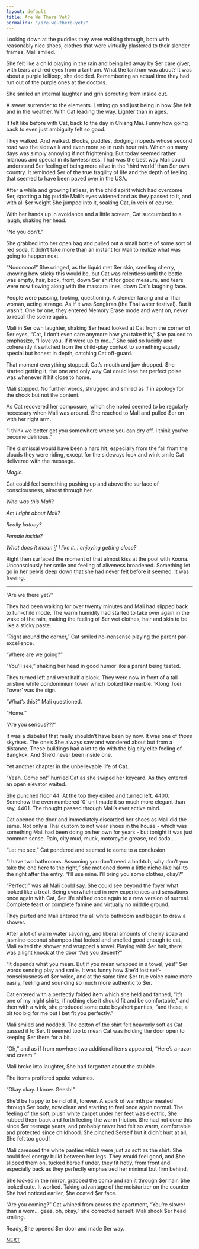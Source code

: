 ```yaml
---
layout: default
title: Are We There Yet?
permalink: "/are-we-there-yet/"
---
```

<!-- wp:paragraph -->

Looking down at the puddles they were walking through, both with reasonably nice shoes, clothes that were virtually plastered to their slender frames, Mali smiled.&nbsp;

<!-- /wp:paragraph -->

<!-- wp:paragraph -->

$he felt like a child playing in the rain and being led away by $er care giver, with tears and red eyes from a tantrum. What the tantrum was about? It was about a purple lollipop, she decided. Remembering an actual time they had run out of the purple ones at the doctors.&nbsp;

<!-- /wp:paragraph -->

<!-- wp:paragraph -->

$he smiled an internal laughter and grin sprouting from inside out.&nbsp;

<!-- /wp:paragraph -->

<!-- wp:paragraph -->

A sweet surrender to the elements. Letting go and just being in how $he felt and in the weather. With Cat leading the way. Lighter than in ages.&nbsp;

<!-- /wp:paragraph -->

<!-- wp:paragraph -->

It felt like before with Cat, back to the day in Chiang Mai. Funny how going back to even just ambiguity felt so good.&nbsp;

<!-- /wp:paragraph -->

<!-- wp:paragraph -->

They walked. And walked. Blocks, puddles, dodging mopeds whose second road was the sidewalk and even more so in rush hour rain. Which on many days was simply annoying if not frightening. But today seemed rather hilarious and special in its lawlessness. That was the best way Mali could understand $er feeling of being more alive in the ‘third world’ than $er own country. It reminded $er of the true fragility of life and the depth of feeling that seemed to have been paved over in the USA.

<!-- /wp:paragraph -->

<!-- wp:paragraph -->

After a while and growing listless, in the child spirit which had overcome $er, spotting a big puddle Mali’s eyes widened and as they passed to it, and with all $er weight $he jumped into it, soaking Cat, in vein of course.&nbsp;

<!-- /wp:paragraph -->

<!-- wp:paragraph -->

With her hands up in avoidance and a little scream, Cat succumbed to a laugh, shaking her head.&nbsp;

<!-- /wp:paragraph -->

<!-- wp:paragraph -->

“No you don’t.”&nbsp;

<!-- /wp:paragraph -->

<!-- wp:paragraph -->

She grabbed into her open bag and pulled out a small bottle of some sort of red soda. It didn’t take more than an instant for Mali to realize what was going to happen next.

<!-- /wp:paragraph -->

<!-- wp:paragraph -->

“Nooooooo!” $he cringed, as the liquid met $er skin, smelling cherry, knowing how sticky this would be, but Cat was relentless until the bottle was empty, hair, back, front, down $er shirt for good measure, and tears were now flowing along with the mascara lines, down Cat’s laughing face.&nbsp;

<!-- /wp:paragraph -->

<!-- wp:paragraph -->

People were passing, looking, questioning. A slender farang and a Thai woman, acting strange. As if it was Songkran (the Thai water festival). But it wasn’t. One by one, they entered Memory Erase mode and went on, never to recall the scene again.

<!-- /wp:paragraph -->

<!-- wp:paragraph -->

Mali in $er own laughter, shaking $er head looked at Cat from the corner of $er eyes, “Cat, I don’t even care anymore how you take this,” $he paused to emphasize, “I love you. If it were up to me…” She said so lucidly and coherently it switched from the child-play context to something equally special but honest in depth, catching Cat off-guard.

<!-- /wp:paragraph -->

<!-- wp:paragraph -->

That moment everything stopped. Cat’s mouth and jaw dropped. $he started getting it, the one and only way Cat could lose her perfect poise was whenever it hit close to home.

<!-- /wp:paragraph -->

<!-- wp:paragraph -->

Mali stopped. No further words, shrugged and smiled as if in apology for the shock but not the content.&nbsp;

<!-- /wp:paragraph -->

<!-- wp:paragraph -->

As Cat recovered her composure, which she noted seemed to be regularly necessary when Mali was around. She reached to Mali and pulled $er on with her right arm.

<!-- /wp:paragraph -->

<!-- wp:paragraph -->

“I think we better get you somewhere where you can dry off. I think you’ve become delirious.”

<!-- /wp:paragraph -->

<!-- wp:paragraph -->

The dismissal would have been a hard hit, especially from the fall from the clouds they were riding, except for the sideways look and wink smile Cat delivered with the message.&nbsp;

<!-- /wp:paragraph -->

<!-- wp:paragraph -->

_Magic._

<!-- /wp:paragraph -->

<!-- wp:paragraph -->

Cat could feel something pushing up and above the surface of consciousness, almost through her.&nbsp;

<!-- /wp:paragraph -->

<!-- wp:paragraph -->

_Who was this Mali?&nbsp;_

<!-- /wp:paragraph -->

<!-- wp:paragraph -->

_Am I right about Mali?&nbsp;_

<!-- /wp:paragraph -->

<!-- wp:paragraph -->

_Really katoey?&nbsp;_

<!-- /wp:paragraph -->

<!-- wp:paragraph -->

_Female inside?&nbsp;_

<!-- /wp:paragraph -->

<!-- wp:paragraph -->

_What does it mean if I like it… enjoying getting close?_

<!-- /wp:paragraph -->

<!-- wp:paragraph -->

Right then surfaced the moment of that almost kiss at the pool with Koona. Unconsciously her smile and feeling of aliveness broadened. Something let go in her pelvis deep down that she had never felt before it seemed. It was freeing.

<!-- /wp:paragraph -->

<!-- wp:separator -->

* * *
<!-- /wp:separator -->

<!-- wp:paragraph -->

“Are we there yet?”

<!-- /wp:paragraph -->

<!-- wp:paragraph -->

They had been walking for over twenty minutes and Mali had slipped back to fun-child mode. The warm humidity had started to take over again in the wake of the rain, making the feeling of $er wet clothes, hair and skin to be like a sticky paste.

<!-- /wp:paragraph -->

<!-- wp:paragraph -->

“Right around the corner,” Cat smiled no-nonsense playing the parent par-excellence.

<!-- /wp:paragraph -->

<!-- wp:paragraph -->

“Where are we going?”

<!-- /wp:paragraph -->

<!-- wp:paragraph -->

“You’ll see,” shaking her head in good humor like a parent being tested.

<!-- /wp:paragraph -->

<!-- wp:paragraph -->

They turned left and went half a block. They were now in front of a tall pristine white condominium tower which looked like marble. ‘Klong Toei Tower’ was the sign.&nbsp;

<!-- /wp:paragraph -->

<!-- wp:paragraph -->

“What’s this?” Mali questioned.

<!-- /wp:paragraph -->

<!-- wp:paragraph -->

“Home.”

<!-- /wp:paragraph -->

<!-- wp:paragraph -->

“Are you serious???”&nbsp;

<!-- /wp:paragraph -->

<!-- wp:paragraph -->

It was a disbelief that really shouldn’t have been by now. It was one of _those_ skyrises. The one’s $he always saw and wondered about but from a distance. These buildings had a lot to do with the big city elite feeling of Bangkok. And $he’d never been inside one.&nbsp;

<!-- /wp:paragraph -->

<!-- wp:paragraph -->

Yet another chapter in the unbelievable life of Cat.

<!-- /wp:paragraph -->

<!-- wp:paragraph -->

“Yeah. Come on!” hurried Cat as she swiped her keycard. As they entered an open elevator waited.

<!-- /wp:paragraph -->

<!-- wp:paragraph -->

She punched floor 44. At the top they exited and turned left. 4400. Somehow the even numbered ‘0’ unit made it so much more elegant than say, 4401. The thought passed through Mali’s ever active mind.

<!-- /wp:paragraph -->

<!-- wp:paragraph -->

Cat opened the door and immediately discarded her shoes as Mali did the same. Not only a Thai custom to not wear shoes in the house - which was something Mali had been doing on her own for years - but tonight it was just common sense. Rain, city mud, muck, motorcycle grease, red soda…

<!-- /wp:paragraph -->

<!-- wp:paragraph -->

“Let me see,” Cat pondered and seemed to come to a conclusion.&nbsp;

<!-- /wp:paragraph -->

<!-- wp:paragraph -->

“I have two bathrooms. Assuming you don’t need a bathtub, why don’t you take the one here to the right,” she motioned down a little niche-like hall to the right after the entry, “I’ll use mine. I’ll bring you some clothes, okay?”

<!-- /wp:paragraph -->

<!-- wp:paragraph -->

“Perfect!” was all Mali could say. $he could see beyond the foyer what looked like a treat. Being overwhelmed in new experiences and sensations once again with Cat, $er life shifted once again to a new version of surreal. Complete feast or complete famine and virtually no middle ground.

<!-- /wp:paragraph -->

<!-- wp:paragraph -->

They parted and Mali entered the all white bathroom and began to draw a shower.&nbsp;

<!-- /wp:paragraph -->

<!-- wp:paragraph -->

After a lot of warm water savoring, and liberal amounts of cherry soap and jasmine-coconut shampoo that looked and smelled good enough to eat, Mali exited the shower and wrapped a towel. Playing with $er hair, there was a light knock at the door “Are you decent?”

<!-- /wp:paragraph -->

<!-- wp:paragraph -->

“It depends what you mean. But if you mean wrapped in a towel, yes!” $er words sending play and smile. It was funny how $he’d lost self-consciousness of $er voice, and at the same time $er true voice came more easily, feeling and sounding so much more authentic to $er.

<!-- /wp:paragraph -->

<!-- wp:paragraph -->

Cat entered with a perfectly folded item which she held and fanned, “It’s one of my night shirts, if nothing else it should fit and be comfortable,” and then with a wink, she produced some cute boyshort panties, “and these, a bit too big for me but I bet fit you perfectly.”

<!-- /wp:paragraph -->

<!-- wp:paragraph -->

Mali smiled and nodded. The cotton of the shirt felt heavenly soft as Cat passed it to $er. It seemed too to mean Cat was holding the door open to keeping $er there for a bit.&nbsp;

<!-- /wp:paragraph -->

<!-- wp:paragraph -->

“Oh,” and as if from nowhere two additional items appeared, “Here’s a razor and cream.”

<!-- /wp:paragraph -->

<!-- wp:paragraph -->

Mali broke into laughter, $he had forgotten about the stubble.&nbsp;

<!-- /wp:paragraph -->

<!-- wp:paragraph -->

The items proffered spoke volumes.

<!-- /wp:paragraph -->

<!-- wp:paragraph -->

“Okay okay. I know. Geesh!”

<!-- /wp:paragraph -->

<!-- wp:paragraph -->

$he’d be happy to be rid of it, forever. A spark of warmth permeated through $er body, now clean and starting to feel once again normal. The feeling of the soft, plush white carpet under her feet was electric, $he rubbed them back and forth feeling the warm friction. $he had not done this since $er teenage years, and probably never had felt so warm, comfortable and protected since childhood. $he pinched $erself but it didn’t hurt at all, $he felt too good!

<!-- /wp:paragraph -->

<!-- wp:paragraph -->

Mali caressed the white panties which were just as soft as the shirt. She could feel energy build between her legs. They would feel good, and $he slipped them on, tucked herself under, they fit hotly, from front and especially back as they perfectly emphasized her minimal but firm behind.&nbsp;

<!-- /wp:paragraph -->

<!-- wp:paragraph -->

$he looked in the mirror, grabbed the comb and ran it through $er hair. $he looked cute. It worked. Taking advantage of the moisturizer on the counter $he had noticed earlier, $he coated $er face.

<!-- /wp:paragraph -->

<!-- wp:paragraph -->

“Are you coming?” Cat whined from across the apartment, “You’re slower than a wom… geez, oh, okay,” she corrected herself. Mali shook $er head smiling.

<!-- /wp:paragraph -->

<!-- wp:paragraph -->

Ready, $he opened $er door and made $er way.

<!-- /wp:paragraph -->

<!-- wp:paragraph -->

[NEXT](https://ffs.alexikaruna.com/broken-rules/)

<!-- /wp:paragraph -->

